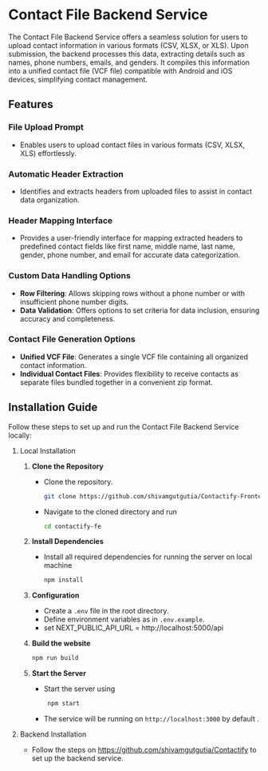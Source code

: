 # Contact File Backend Service

The Contact File Backend Service offers a seamless solution for users to upload contact information in various formats (CSV, XLSX, or XLS). Upon submission, the backend processes this data, extracting details such as names, phone numbers, emails, and genders. It compiles this information into a unified contact file (VCF file) compatible with Android and iOS devices, simplifying contact management.

## Features

### File Upload Prompt
- Enables users to upload contact files in various formats (CSV, XLSX, XLS) effortlessly.

### Automatic Header Extraction
- Identifies and extracts headers from uploaded files to assist in contact data organization.

### Header Mapping Interface
- Provides a user-friendly interface for mapping extracted headers to predefined contact fields like first name, middle name, last name, gender, phone number, and email for accurate data categorization.

### Custom Data Handling Options
- **Row Filtering**: Allows skipping rows without a phone number or with insufficient phone number digits.
- **Data Validation**: Offers options to set criteria for data inclusion, ensuring accuracy and completeness.

### Contact File Generation Options
- **Unified VCF File**: Generates a single VCF file containing all organized contact information.
- **Individual Contact Files**: Provides flexibility to receive contacts as separate files bundled together in a convenient zip format.

## Installation Guide

Follow these steps to set up and run the Contact File Backend Service locally:

1. Local Installation

      1. **Clone the Repository**
         - Clone the repository.
           ```bash
           git clone https://github.com/shivamgutgutia/Contactify-Frontend.git
           ```
         - Navigate to the cloned directory and run
           ```bash
           cd contactify-fe
           ```
      
      2. **Install Dependencies**
         - Install all required dependencies for running the server on local machine
           ```bash
           npm install
           ```
      
      3. **Configuration**
         - Create a `.env` file in the root directory.
         - Define environment variables as in `.env.example`.
         - set NEXT_PUBLIC_API_URL = http://localhost:5000/api

      4. **Build the website**
         ```bash
         npm run build
         ```
         
      5. **Start the Server**
         - Start the server using
           ```bash
            npm start
           ```
         - The service will be running on `http://localhost:3000` by default . 
        
2. Backend Installation
   - Follow the steps on https://github.com/shivamgutgutia/Contactify to set up the backend service.
